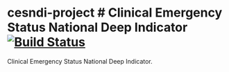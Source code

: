 # cesndi-project # Clinical Emergency Status National Deep Indicator [![Build Status](https://travis-ci.com/YeonhoYeo/cesndi-project.svg?token=s27cY24LUEHv3qTpkaS3&branch=master)](https://travis-ci.com/YeonhoYeo/cesndi-project)
Clinical Emergency Status National Deep Indicator.

